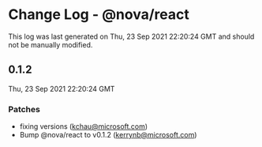 # Change Log - @nova/react

This log was last generated on Thu, 23 Sep 2021 22:20:24 GMT and should not be manually modified.

<!-- Start content -->

## 0.1.2

Thu, 23 Sep 2021 22:20:24 GMT

### Patches

- fixing versions (kchau@microsoft.com)
- Bump @nova/react to v0.1.2 (kerrynb@microsoft.com)

